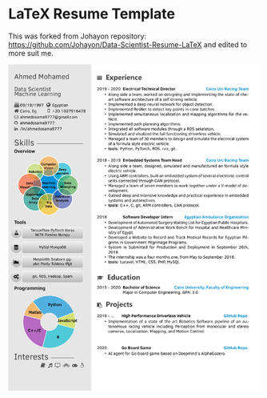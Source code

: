 # LaTeX Resume Template 
This was forked from Johayon repository: https://github.com/Johayon/Data-Scientist-Resume-LaTeX and edited to more suit me.

![](Ahmed_Mohamed_Resume.jpg)
